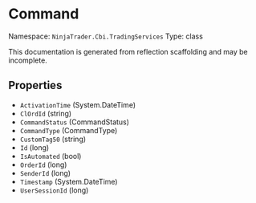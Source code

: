 # Command

Namespace: `NinjaTrader.Cbi.TradingServices`
Type: class

This documentation is generated from reflection scaffolding and may be incomplete.

## Properties
- `ActivationTime` (System.DateTime)
- `ClOrdId` (string)
- `CommandStatus` (CommandStatus)
- `CommandType` (CommandType)
- `CustomTag50` (string)
- `Id` (long)
- `IsAutomated` (bool)
- `OrderId` (long)
- `SenderId` (long)
- `Timestamp` (System.DateTime)
- `UserSessionId` (long)

